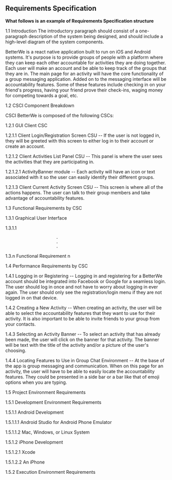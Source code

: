 ##  Requirements Specification

__What follows is an example of Requirements Specification structure__

1.1  Introduction
The introductory paragraph should consist of a one-paragraph description of the system being designed, and should include a high-level diagram of the system components.

BetterWe is a react native application built to run on iOS and Android systems. It's purpose is to provide groups of people with a platform where they can keep each other accountable for activities they are doing together. Each user will make an account and be able to keep track of the groups that they are in. The main page for an activity will have the core functionality of a group messaging application. Added on to the messaging interface will be accountability features. Some of these features include checking in on your friend's progress, having your friend prove their check-ins, waging money for competing towards a goal, etc.

1.2  CSCI Component Breakdown

CSCI BetterWe is composed of the following CSCs:

1.2.1 GUI Client CSC

1.2.1.1 Client Login/Registration Screen CSU -- If the user is not logged in, they will be greeted with this screen to either log in to their account or create an account.

1.2.1.2 Client Activities List Panel CSU -- This panel is where the user sees the activities that they are participating in.

1.2.1.2.1 ActivityBanner module -- Each activity will have an icon or text associated with it so the user can easily identify their different groups.

1.2.1.3 Client Current Activity Screen CSU -- This screen is where all of the actions happens. The user can talk to their group members and take advantage of accountability features.

1.3  Functional Requirements by CSC

1.3.1  Graphical User Interface

1.3.1.1



                          .
                          .
                          .

1.3.n  Functional Requirement n

1.4  Performance Requirements by CSC

1.4.1  Logging in or Registering -- Logging in and registering for a BetterWe account should be integrated into Facebook or Google for a seamless login. The user should log in once and not have to worry about logging in ever again. The user should only see the registration/login menu if they are not logged in on that device.

1.4.2 Creating a New Activity -- When creating an activity, the user will be able to select the accountability features that they want to use for their activity. It is also important to be able to invite friends to your group from your contacts.

1.4.3 Selecting an Activity Banner -- To select an activity that has already been made, the user will click on the banner for that activity. The banner will be text with the title of the activity and/or a picture of the user's choosing.

1.4.4 Locating Features to Use in Group Chat Environment -- At the base of the app is group messaging and communication. When on this page for an activity, the user will have to be able to easily locate the accountability features. They could be presented in a side bar or a bar like that of emoji options when you are typing.

1.5  Project Environment Requirements

1.5.1  Development Environment Requirements

1.5.1.1 Android Development

1.5.1.1.1 Android Studio for Android Phone Emulator

1.5.1.1.2 Mac, Windows, or Linux System

1.5.1.2 iPhone Development

1.5.1.2.1 Xcode

1.5.1.2.2 An iPhone


1.5.2  Execution Environment Requirements
